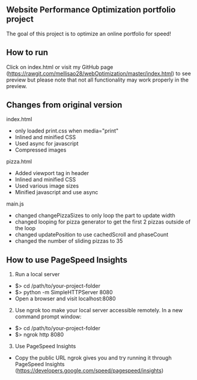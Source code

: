 ## Website Performance Optimization portfolio project 
The goal of this project is to optimize an online portfolio for speed! 

How to run 
-----------------------
Click on index.html or visit my GitHub page (https://rawgit.com/mellisao28/webOptimization/master/index.html) to see preview but please note that not all functionality may work properly in the preview.

Changes from original version
----------------------------------
index.html
- only loaded print.css when media="print"
- Inlined and minified CSS
- Used async for javascript
- Compressed images


pizza.html
- Added viewport tag in header
- Inlined and minified CSS
- Used various image sizes 
- Minified javascript and use async

main.js
- changed changePizzaSizes to only loop the part to update width
- changed looping for pizza generator to get the first 2 pizzas outside of the loop
- changed updatePosition to use cachedScroll and phaseCount
- changed the number of sliding pizzas to 35

How to use PageSpeed Insights
----------------------------------
1. Run a local server
  - $> cd /path/to/your-project-folder
  - $> python -m SimpleHTTPServer 8080
  - Open a browser and visit localhost:8080
2. Use ngrok too make your local server accessible remotely.
  In a new command prompt window:
  - $> cd /path/to/your-project-folder
  - $> ngrok http 8080
3. Use PageSpeed Insights
  - Copy the public URL ngrok gives you and try running it through PageSpeed Insights (https://developers.google.com/speed/pagespeed/insights)
